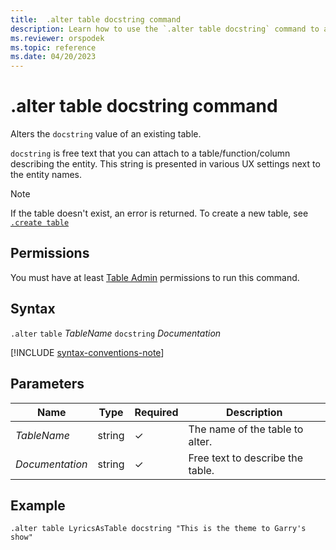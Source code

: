 ```yaml
---
title:  .alter table docstring command
description: Learn how to use the `.alter table docstring` command to alter the `docstring` value of an existing table. 
ms.reviewer: orspodek
ms.topic: reference
ms.date: 04/20/2023
---
```

# .alter table docstring command

Alters the `docstring` value of an existing table.

`docstring` is free text that you can attach to a table/function/column describing the entity. This string is presented in various UX settings next to the entity names.

> [!NOTE]
> If the table doesn't exist, an error is returned. To create a new table, see [`.create table`](create-table-command.md)

## Permissions

You must have at least [Table Admin](access-control/role-based-access-control.md) permissions to run this command.

## Syntax

`.alter` `table` *TableName* `docstring` *Documentation*

[!INCLUDE [syntax-conventions-note](../../includes/syntax-conventions-note.md)]

## Parameters

|Name|Type|Required|Description|
|--|--|--|--|
| *TableName* | string | &check; | The name of the table to alter.|
| *Documentation* | string | &check; | Free text to describe the table.|

## Example

```kusto
.alter table LyricsAsTable docstring "This is the theme to Garry's show"
```
